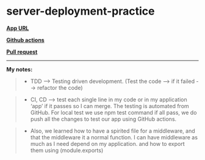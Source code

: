 # server-deployment-practice


**[App URL](https://server-test-qjg9.onrender.com/)**

**[Github actions](https://github.com/ramaalmomani1/server-deployment-practice/actions)**

**[Pull request](hhttps://github.com/ramaalmomani1/server-deployment-practice/pulls/)**

----

**My notes:**
>  * TDD --> Testing driven development. (Test the code --> if it failed --> refactor the code)   

> * CI, CD --> test each single line in my code or in my application ‘app’ if it passes so I can merge. The testing is automated from GitHub. For local test we use npm test command if all pass, we do push all the changes to test our app using GitHub actions.

 

> * Also, we learned how to have a spirited file for a middleware, and that the middleware it a normal function. I can have middleware as much as I need depend on my application. and how to export them using (module.exports) 